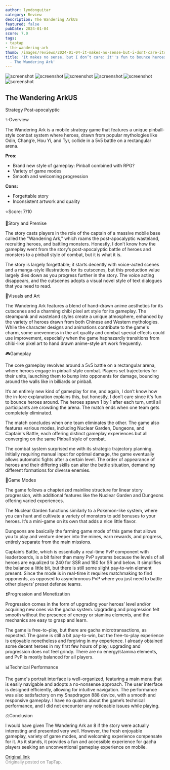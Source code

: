 ```yaml
---
author: lyndonguitar
category: Review
description: The Wandering ArkUS
featured: false
pubDate: 2024-01-04
score: 7.0
tags:
- taptap
- the-wandering-ark
thumb: /images/reviews/2024-01-04-it-makes-no-sense-but-i-dont-care-its-fun-to-bounce-heroes-around--review---the-wandering-0.avif
title: 'It makes no sense, but I don’t care: it''s fun to bounce heroes around | Review
  - The Wandering Ark'
---
```


<div class="gallery">
  <img src="/images/reviews/2024-01-04-it-makes-no-sense-but-i-dont-care-its-fun-to-bounce-heroes-around--review---the-wandering-0.avif" alt="screenshot" />
  <img src="/images/reviews/2024-01-04-it-makes-no-sense-but-i-dont-care-its-fun-to-bounce-heroes-around--review---the-wandering-1.avif" alt="screenshot" />
  <img src="/images/reviews/2024-01-04-it-makes-no-sense-but-i-dont-care-its-fun-to-bounce-heroes-around--review---the-wandering-2.avif" alt="screenshot" />
  <img src="/images/reviews/2024-01-04-it-makes-no-sense-but-i-dont-care-its-fun-to-bounce-heroes-around--review---the-wandering-3.avif" alt="screenshot" />
  <img src="/images/reviews/2024-01-04-it-makes-no-sense-but-i-dont-care-its-fun-to-bounce-heroes-around--review---the-wandering-4.avif" alt="screenshot" />
  <img src="/images/reviews/2024-01-04-it-makes-no-sense-but-i-dont-care-its-fun-to-bounce-heroes-around--review---the-wandering-5.avif" alt="screenshot" />
</div>

The Wandering ArkUS
--
Strategy
Post-apocalyptic

✨Overview

The Wandering Ark is a mobile strategy game that features a unique pinball-style combat system where heroes, drawn from popular mythologies like Odin, Chang’e, Hou Yi, and Tyr, collide in a 5v5 battle on a rectangular arena.


**Pros:**
- Brand new style of gameplay: Pinball combined with RPG?
- Variety of game modes
- Smooth and welcoming progression



**Cons:**
- Forgettable story
- Inconsistent artwork and quality


⭐️Score: 7/10

📖Story and Premise

The story casts players in the role of the captain of a massive mobile base called the "Wandering Ark," which roams the post-apocalyptic wasteland, recruiting heroes, and battling monsters. Honestly, I don’t know how the gameplay went from the story’s post-apocalyptic battle of heroes and monsters to a pinball style of combat, but it is what it is.

The story is largely forgettable; it starts decently with voice-acted scenes and a manga-style illustrations for its cutscenes, but this production value largely dies down as you progress further in the story. The voice acting disappears, and the cutscenes adopts a visual novel style of text dialogues that you need to read.

🎨Visuals and Art

The Wandering Ark features a blend of hand-drawn anime aesthetics for its cutscenes and a charming chibi pixel art style for its gameplay. The steampunk and wasteland styles create a unique atmosphere, enhanced by the variety of heroes drawn from both Chinese and Western mythologies.  While the character designs and animations contribute to the game's charm, some unevenness in the art quality and combat special effects could use improvement, especially when the game haphazardly transitions from chibi-like pixel art to hand drawn anime-style art work frequently.

🎮Gameplay

The core gameplay revolves around a 5v5 battle on a rectangular arena, where heroes engage in pinball-style combat. Players set trajectories for their units, launching them to bump into opponents for damage, bouncing around the walls like in billiards or pinball.

It’s an entirely new kind of gameplay for me, and again, I don’t know how the in-lore explanation explains this, but honestly, I don’t care since it's fun to bounce heroes around. The heroes spawn 1 by 1 after each turn, until all participants are crowding the arena. The match ends when one team gets completely eliminated.

The match concludes when one team eliminates the other. The game also features various modes, including Nuclear Garden, Dungeons, and Captain's Battle, each offering distinct gameplay experiences but all converging on the same Pinball style of combat.

The combat system surprised me with its strategic trajectory planning. Initially requiring manual input for optimal damage, the game eventually allows automatic fights after a certain level. The order of appearance of heroes and their differing skills can alter the battle situation, demanding different formations for diverse enemies.

📜Game Modes

The game follows a chapterized mainline structure for linear story progression, with additional features like the Nuclear Garden and Dungeons offering varied experiences.

The Nuclear Garden functions similarly to a Pokemon-like system, where you can hunt and cultivate a variety of monsters to add bonuses to your heroes. It’s a mini-game on its own that adds a nice little flavor.

Dungeons are basically the farming game mode of this game that allows you to play and venture deeper into the mines, earn rewards, and progress, entirely separate from the main missions.

Captain’s Battle, which is essentially a real-time PvP component with leaderboards, is a bit fairer than many PvP systems because the levels of all heroes are equalized to 240 for SSR and 180 for SR and below. It simplifies the balance a little bit, but there is still some slight pay-to-win element present. Since the mode is in real-time it requires matchmaking to find opponents, as opposed to asynchronous PvP where you just need to battle other players’ preset defense teams.

⏫Progression and Monetization

Progression comes in the form of upgrading your heroes’ level and/or acquiring new ones via the gacha system. Upgrading and progression felt smooth without the presence of energy or stamina elements, and the mechanics are easy to grasp and learn.

The game is free-to-play, but there are gacha microtransactions, as expected. The game is still a bit pay-to-win, but the free-to-play experience is enjoyable nonetheless and forgiving in my experience. I already obtained some decent heroes in my first few hours of play; upgrading and progression does not feel grindy. There are no energy/stamina elements, and PvP is mostly balanced for all players.

📊Technical Performance

The game's portrait interface is well-organized, featuring a main menu that is easily navigable and adopts a no-nonsense approach. The user interface is designed efficiently, allowing for intuitive navigation. The performance was also satisfactory on my Snapdragon 888 device, with a smooth and responsive gameplay. I have no qualms about the game’s technical performance, and I did not encounter any noticeable issues while playing.

⚖️Conclusion

I would have given The Wandering Ark an 8 if the story were actually interesting and presented very well. However, the fresh enjoyable gameplay, variety of game modes, and welcoming experience compensate for it. As it stands, it provides a fun and accessible experience for gacha players seeking an unconventional gameplay experience on mobile.

[Original link](https://www.taptap.io/post/6775970)<br><span style="font-size: 0.95em; color: #888;">Originally posted on TapTap.</span>